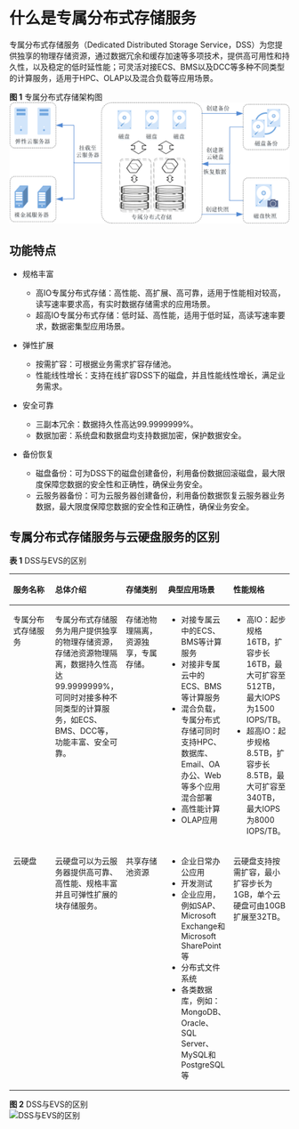 # 什么是专属分布式存储服务<a name="zh-cn_topic_0081591984"></a>

专属分布式存储服务（Dedicated Distributed Storage Service，DSS）为您提供独享的物理存储资源，通过数据冗余和缓存加速等多项技术，提供高可用性和持久性，以及稳定的低时延性能；可灵活对接ECS、BMS以及DCC等多种不同类型的计算服务，适用于HPC、OLAP以及混合负载等应用场景。

**图 1**  专属分布式存储架构图<a name="fig171931752153017"></a>  
![](figures/专属分布式存储架构图.png "专属分布式存储架构图")

## 功能特点<a name="section1453620136190"></a>

-   规格丰富
    -   高IO专属分布式存储：高性能、高扩展、高可靠，适用于性能相对较高，读写速率要求高，有实时数据存储需求的应用场景。
    -   超高IO专属分布式存储：低时延、高性能，适用于低时延，高读写速率要求，数据密集型应用场景。

-   弹性扩展
    -   按需扩容：可根据业务需求扩容存储池。
    -   性能线性增长：支持在线扩容DSS下的磁盘，并且性能线性增长，满足业务需求。

-   安全可靠
    -   三副本冗余：数据持久性高达99.9999999%。
    -   数据加密：系统盘和数据盘均支持数据加密，保护数据安全。

-   备份恢复
    -   磁盘备份：可为DSS下的磁盘创建备份，利用备份数据回滚磁盘，最大限度保障您数据的安全性和正确性，确保业务安全。
    -   云服务器备份：可为云服务器创建备份，利用备份数据恢复云服务器业务数据，最大限度保障您数据的安全性和正确性，确保业务安全。


## 专属分布式存储服务与云硬盘服务的区别<a name="section787523234912"></a>

**表 1**  DSS与EVS的区别

<a name="table894822814558"></a>
<table><thead align="left"><tr id="row3948102845519"><th class="cellrowborder" valign="top" width="18.627450980392158%" id="mcps1.2.6.1.1"><p id="p11948112814555"><a name="p11948112814555"></a><a name="p11948112814555"></a><strong id="b12437491008"><a name="b12437491008"></a><a name="b12437491008"></a>服务名称</strong></p>
</th>
<th class="cellrowborder" valign="top" width="20.588235294117645%" id="mcps1.2.6.1.2"><p id="p1494813281550"><a name="p1494813281550"></a><a name="p1494813281550"></a><strong id="b024316491011"><a name="b024316491011"></a><a name="b024316491011"></a>总体介绍</strong></p>
</th>
<th class="cellrowborder" valign="top" width="17.64705882352941%" id="mcps1.2.6.1.3"><p id="p6535192894419"><a name="p6535192894419"></a><a name="p6535192894419"></a>存储类别</p>
</th>
<th class="cellrowborder" valign="top" width="21.568627450980394%" id="mcps1.2.6.1.4"><p id="p1594816288557"><a name="p1594816288557"></a><a name="p1594816288557"></a>典型应用场景</p>
</th>
<th class="cellrowborder" valign="top" width="21.568627450980394%" id="mcps1.2.6.1.5"><p id="p11237238152620"><a name="p11237238152620"></a><a name="p11237238152620"></a>性能规格</p>
</th>
</tr>
</thead>
<tbody><tr id="row4948162855511"><td class="cellrowborder" valign="top" width="18.627450980392158%" headers="mcps1.2.6.1.1 "><p id="p794822818550"><a name="p794822818550"></a><a name="p794822818550"></a>专属分布式存储服务</p>
</td>
<td class="cellrowborder" valign="top" width="20.588235294117645%" headers="mcps1.2.6.1.2 "><p id="p894802812551"><a name="p894802812551"></a><a name="p894802812551"></a>专属分布式存储服务为用户提供独享的物理存储资源，存储池资源物理隔离，数据持久性高达99.9999999%，可同时对接多种不同类型的计算服务，如ECS、BMS、DCC等，功能丰富、安全可靠。</p>
</td>
<td class="cellrowborder" valign="top" width="17.64705882352941%" headers="mcps1.2.6.1.3 "><p id="p153512288445"><a name="p153512288445"></a><a name="p153512288445"></a>存储池物理隔离，资源独享，专属存储。</p>
</td>
<td class="cellrowborder" valign="top" width="21.568627450980394%" headers="mcps1.2.6.1.4 "><a name="ul1687232518370"></a><a name="ul1687232518370"></a><ul id="ul1687232518370"><li>对接专属云中的ECS、BMS等计算服务</li><li>对接非专属云中的ECS、BMS等计算服务</li><li>混合负载，专属分布式存储可同时支持HPC、数据库、Email、OA办公、Web等多个应用混合部署</li><li>高性能计算</li><li>OLAP应用</li></ul>
</td>
<td class="cellrowborder" valign="top" width="21.568627450980394%" headers="mcps1.2.6.1.5 "><a name="ul623744231518"></a><a name="ul623744231518"></a><ul id="ul623744231518"><li>高IO：起步规格16TB，扩容步长16TB，最大可扩容至512TB，最大IOPS为1500 IOPS/TB。</li><li>超高IO：起步规格8.5TB，扩容步长8.5TB，最大可扩容至340TB，最大IOPS为8000 IOPS/TB。</li></ul>
</td>
</tr>
<tr id="row139482281550"><td class="cellrowborder" valign="top" width="18.627450980392158%" headers="mcps1.2.6.1.1 "><p id="p15948202855513"><a name="p15948202855513"></a><a name="p15948202855513"></a>云硬盘</p>
</td>
<td class="cellrowborder" valign="top" width="20.588235294117645%" headers="mcps1.2.6.1.2 "><p id="p794852825520"><a name="p794852825520"></a><a name="p794852825520"></a>云硬盘可以为云服务器提供高可靠、高性能、规格丰富并且可弹性扩展的块存储服务。</p>
</td>
<td class="cellrowborder" valign="top" width="17.64705882352941%" headers="mcps1.2.6.1.3 "><p id="p453532844415"><a name="p453532844415"></a><a name="p453532844415"></a>共享存储池资源</p>
</td>
<td class="cellrowborder" valign="top" width="21.568627450980394%" headers="mcps1.2.6.1.4 "><a name="ul1469585719317"></a><a name="ul1469585719317"></a><ul id="ul1469585719317"><li>企业日常办公应用</li><li>开发测试</li><li>企业应用，例如SAP、Microsoft Exchange和Microsoft SharePoint等</li><li>分布式文件系统</li><li>各类数据库，例如：MongoDB、Oracle、SQL Server、MySQL和PostgreSQL等</li></ul>
</td>
<td class="cellrowborder" valign="top" width="21.568627450980394%" headers="mcps1.2.6.1.5 "><p id="p14948102818559"><a name="p14948102818559"></a><a name="p14948102818559"></a>云硬盘支持按需扩容，最小扩容步长为1GB，单个云硬盘可由10GB扩展至32TB。</p>
</td>
</tr>
</tbody>
</table>

**图 2**  DSS与EVS的区别<a name="fig14976162711"></a>  
![](figures/DSS与EVS的区别.png "DSS与EVS的区别")

